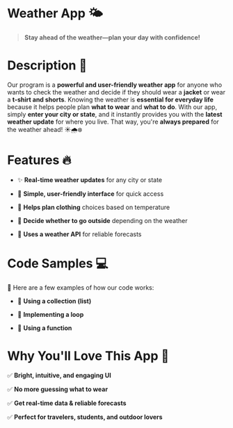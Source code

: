# Weather App 🌤
> **Stay ahead of the weather—plan your day with confidence!**

# Description 📌
Our program is a **powerful and user-friendly weather app** for anyone who wants to check the weather and decide if they should wear a **jacket** or wear a **t-shirt and shorts**. Knowing the weather is **essential for everyday life** because it helps people plan **what to wear** and **what to do**. With our app, simply **enter your city or state**, and it instantly provides you with the **latest weather update** for where you live. That way, you're **always prepared** for the weather ahead! ☀️🌧❄️

# Features 🔥
- ✨ **Real-time weather updates** for any city or state 

- 🎯 **Simple, user-friendly interface** for quick access 

- 👕 **Helps plan clothing** choices based on temperature 

- 🚶 **Decide whether to go outside** depending on the weather 

- 📡 **Uses a weather API** for reliable forecasts

# Code Samples 💻
🔹 Here are a few examples of how our code works:

- 🔸 **Using a collection (list)**

- 🔹 **Implementing a loop**

- 🔸 **Using a function**


# Why You'll Love This App 🎨
✅ **Bright, intuitive, and engaging UI**

✅ **No more guessing what to wear**

✅ **Get real-time data & reliable forecasts**

✅ **Perfect for travelers, students, and outdoor lovers**
